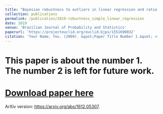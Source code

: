 ```yaml
---
title: "Bayesian robustness to outliers in linear regression and ratio estimation"
collection: publications
permalink: /publication/2019-robustness_simple_linear_regression
date: 2019
venue: 'Brazilian Journal of Probability and Statistics'
paperurl: 'https://projecteuclid.org/euclid.bjps/1551690032'
citation: 'Your Name, You. (2009). &quot;Paper Title Number 1.&quot; <i>Journal 1</i>. 1(1).'
---
```

# This paper is about the number 1. The number 2 is left for future work.

# [Download paper here](http://academicpages.github.io/files/paper1.pdf)

ArXiv version: https://arxiv.org/abs/1612.05307.